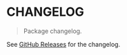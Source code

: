 # CHANGELOG

> Package changelog.

See [GitHub Releases](https://github.com/stdlib-js/stats-base-dists-logistic-ctor/releases) for the changelog.